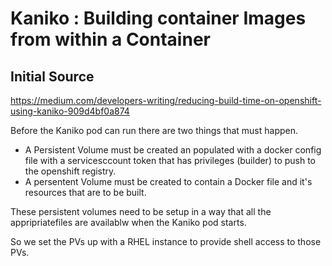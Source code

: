 # Kaniko : Building container Images from within a Container

## Initial Source

https://medium.com/developers-writing/reducing-build-time-on-openshift-using-kaniko-909d4bf0a874

Before the Kaniko pod can run there are two things that must happen.

   * A Persistent Volume must be created an populated with a docker config file with a servicesccount token that has privileges (builder) to push to the openshift registry.
   * A persentent Volume must be created to contain a Docker file and it's resources that are to be built.

These persistent volumes need to be setup in a way that all the appripriatefiles are availablw when the Kaniko pod starts.

So we set the PVs up with a RHEL instance to provide shell access to those PVs.
